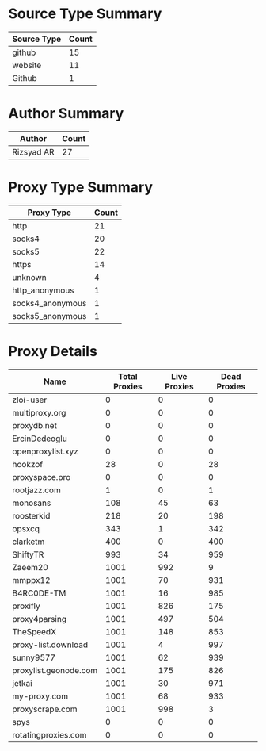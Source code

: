 # Source Type Summary

| Source Type | Count |
|-------------|-------|
| github | 15 |
| website | 11 |
| Github | 1 |


# Author Summary

| Author | Count |
|--------|-------|
| Rizsyad AR | 27 |


# Proxy Type Summary

| Proxy Type | Count |
|------------|-------|
| http | 21 |
| socks4 | 20 |
| socks5 | 22 |
| https | 14 |
| unknown | 4 |
| http_anonymous | 1 |
| socks4_anonymous | 1 |
| socks5_anonymous | 1 |


# Proxy Details

| Name | Total Proxies | Live Proxies | Dead Proxies |
|------|---------------|--------------|---------------|
| zloi-user | 0 | 0 | 0 |
| multiproxy.org | 0 | 0 | 0 |
| proxydb.net | 0 | 0 | 0 |
| ErcinDedeoglu | 0 | 0 | 0 |
| openproxylist.xyz | 0 | 0 | 0 |
| hookzof | 28 | 0 | 28 |
| proxyspace.pro | 0 | 0 | 0 |
| rootjazz.com | 1 | 0 | 1 |
| monosans | 108 | 45 | 63 |
| roosterkid | 218 | 20 | 198 |
| opsxcq | 343 | 1 | 342 |
| clarketm | 400 | 0 | 400 |
| ShiftyTR | 993 | 34 | 959 |
| Zaeem20 | 1001 | 992 | 9 |
| mmppx12 | 1001 | 70 | 931 |
| B4RC0DE-TM | 1001 | 16 | 985 |
| proxifly | 1001 | 826 | 175 |
| proxy4parsing | 1001 | 497 | 504 |
| TheSpeedX | 1001 | 148 | 853 |
| proxy-list.download | 1001 | 4 | 997 |
| sunny9577 | 1001 | 62 | 939 |
| proxylist.geonode.com | 1001 | 175 | 826 |
| jetkai | 1001 | 30 | 971 |
| my-proxy.com | 1001 | 68 | 933 |
| proxyscrape.com | 1001 | 998 | 3 |
| spys | 0 | 0 | 0 |
| rotatingproxies.com | 0 | 0 | 0 |
